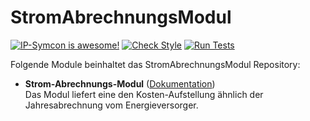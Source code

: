 # StromAbrechnungsModul

[![IP-Symcon is awesome!](https://img.shields.io/badge/IP--Symcon-5.0-blue.svg)](https://www.symcon.de)
[![Check Style](https://github.com/TillBrede/StromAbrechnungsModul/workflows/Check%20Style/badge.svg)](https://github.com/TillBrede/StromAbrechnungsModul/actions)
[![Run Tests](https://github.com/TillBrede/StromAbrechnungsModul/workflows/Run%20Tests/badge.svg)](https://github.com/TillBrede/StromAbrechnungsModul/actions)

Folgende Module beinhaltet das StromAbrechnungsModul Repository:

- __Strom-Abrechnungs-Modul__ ([Dokumentation](https://www.symcon.de/de/service/dokumentation/modulreferenz/stromabrechnungsmodul))  
	Das Modul liefert eine den Kosten-Aufstellung ähnlich der Jahresabrechnung vom Energieversorger. 

